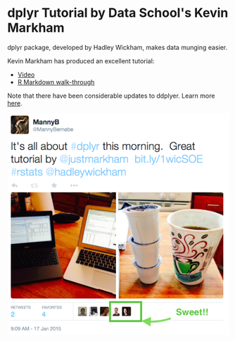 dplyr Tutorial by Data School's Kevin Markham
===============

dplyr package, developed by Hadley Wickham, makes data munging easier.

Kevin Markham has produced an excellent tutorial:
* [Video](https://www.youtube.com/watch?v=jWjqLW-u3hc)
* [R Markdown walk-through](http://rpubs.com/justmarkham/dplyr-tutorial)

Note that there have been considerable updates to ddplyer.  Learn more [here](http://www.r-bloggers.com/dplyr-0-4-0/).


![My Figure](images/tweet.png)
